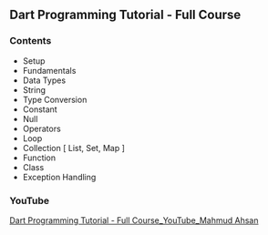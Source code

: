 ## Dart Programming Tutorial - Full Course
### Contents
* Setup
* Fundamentals
* Data Types
* String
* Type Conversion
* Constant
* Null
* Operators
* Loop
* Collection [ List, Set, Map ]
* Function
* Class
* Exception Handling

### YouTube
[Dart Programming Tutorial - Full Course_YouTube_Mahmud Ahsan](https://www.youtube.com/watch?v=Ej_Pcr4uC2Q)

